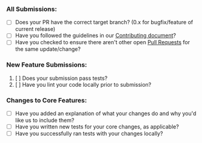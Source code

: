 ### All Submissions:

* [ ] Does your PR have the correct target branch? (0.x for bugfix/feature of current release)
* [ ] Have you followed the guidelines in our [Contributing document](../CONTRIBUTING.md)?
* [ ] Have you checked to ensure there aren't other open [Pull Requests](https://github.com/icanhazstring/composer-unused/pulls) for the same update/change?

<!-- You can erase any parts of this template not applicable to your Pull Request. -->

### New Feature Submissions:

1. [ ] Does your submission pass tests?
2. [ ] Have you lint your code locally prior to submission?

### Changes to Core Features:

* [ ] Have you added an explanation of what your changes do and why you'd like us to include them?
* [ ] Have you written new tests for your core changes, as applicable?
* [ ] Have you successfully ran tests with your changes locally?
